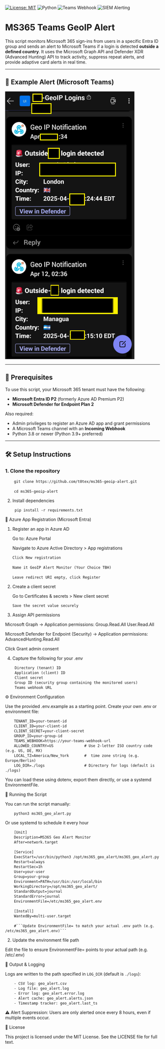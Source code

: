 [![License: MIT](https://img.shields.io/badge/License-MIT-yellow.svg)](https://opensource.org/licenses/MIT)
![Python](https://img.shields.io/badge/python-3.8+-blue)
![Teams Webhook](https://img.shields.io/badge/Teams%20Webhook-enabled-purple)
![SIEM Alerting](https://img.shields.io/badge/SIEM-alerting-orange)


# MS365 Teams GeoIP Alert

This script monitors Microsoft 365 sign-ins from users in a specific Entra ID group and sends an alert to Microsoft Teams if a login is detected **outside a defined country**. It uses the Microsoft Graph API and Defender XDR (Advanced Hunting) API to track activity, suppress repeat alerts, and provide adaptive card alerts in real time.

---

## 🧪 Example Alert (Microsoft Teams)

![GeoIP Alert Screenshot](https://github.com/t0tex/ms365-geoip-alert/blob/main/Geo%20IP%20Notificaiotn.png?raw=true)

---

## 🔐 Prerequisites

To use this script, your Microsoft 365 tenant must have the following:

- **Microsoft Entra ID P2** (formerly Azure AD Premium P2)  
- **Microsoft Defender for Endpoint Plan 2**

Also required:
- Admin privileges to register an Azure AD app and grant permissions
- A Microsoft Teams channel with an **Incoming Webhook**
- Python 3.8 or newer (Python 3.9+ preferred)

---

## 🛠 Setup Instructions

### 1. Clone the repository

        git clone https://github.com/t0tex/ms365-geoip-alert.git

        cd ms365-geoip-alert
    
2. Install dependencies

        pip install -r requirements.txt

📡 Azure App Registration (Microsoft Entra)

1. Register an app in Azure AD

   Go to: Azure Portal

      Navigate to Azure Active Directory > App registrations

       Click New registration

       Name it GeoIP Alert Monitor (Your Choice TBH)

       Leave redirect URI empty, click Register

2. Create a client secret

    Go to Certificates & secrets > New client secret

       Save the secret value securely

3. Assign API permissions

Microsoft Graph → Application permissions:
    Group.Read.All
    User.Read.All

Microsoft Defender for Endpoint (Security) → Application permissions:
    AdvancedHunting.Read.All

Click Grant admin consent

4. Capture the following for your .env

        Directory (tenant) ID
        Application (client) ID
        Client secret
        Group ID (security group containing the monitored users)
        Teams webhook URL

⚙️ Environment Configuration

Use the provided .env.example as a starting point. Create your own .env or environment file:

        TENANT_ID=your-tenant-id
        CLIENT_ID=your-client-id
        CLIENT_SECRET=your-client-secret
        GROUP_ID=your-group-id
        TEAMS_WEBHOOK=https://your-teams-webhook-url
        ALLOWED_COUNTRY=US              # Use 2-letter ISO country code (e.g. US, DE, MX)
        LOCAL_TZ=America/New_York       #  time zone string (e.g. Europe/Berlin)
        LOG_DIR=./logs                  # Directory for logs (default is ./logs)

You can load these using dotenv, export them directly, or use a systemd EnvironmentFile.


🚀 Running the Script


You can run the script manually:

        python3 ms365_geo_alert.py

Or use systemd to schedule it every hour

        [Unit]
        Description=MS365 Geo Alert Monitor
        After=network.target

        [Service]
        ExecStart=/usr/bin/python3 /opt/ms365_geo_alert/ms365_geo_alert.py
        Restart=always
        RestartSec=1h
        User=your-user
        Group=your-group
        Environment=PATH=/usr/bin:/usr/local/bin
        WorkingDirectory=/opt/ms365_geo_alert/
        StandardOutput=journal
        StandardError=journal
        EnvironmentFile=/etc/ms365_geo_alert.env

        [Install]
        WantedBy=multi-user.target

        #```Update EnvironmentFile= to match your actual .env path (e.g. /etc/ms365_geo_alert.env)```


2. Update the environment file path

Edit the file to ensure EnvironmentFile= points to your actual path (e.g. /etc/.env)




📁 Output & Logging

 Logs are written to the path specified in `LOG_DIR` (default is `./logs`):

        - CSV log: geo_alert.csv  
        - Log file: geo_alert.log  
        - Error log: geo_alert.error.log  
        - Alert cache: geo_alert.alerts.json  
        - Timestamp tracker: geo_alert.last_ts  


⚠️ Alert Suppression: Users are only alerted once every 8 hours, even if multiple events occur.

📄 License

This project is licensed under the MIT License. See the LICENSE file for full text.
